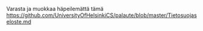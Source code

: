 Varasta ja muokkaa häpeilemättä tämä https://github.com/UniversityOfHelsinkiCS/palaute/blob/master/Tietosuojaseloste.md